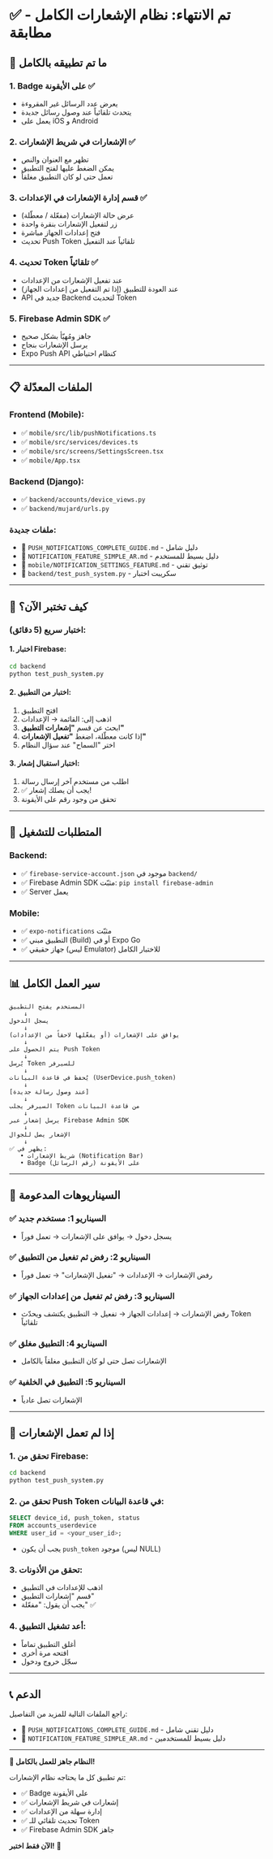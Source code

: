 # ✅ تم الانتهاء: نظام الإشعارات الكامل - مطابقة

## 🎯 ما تم تطبيقه بالكامل

### 1. **Badge على الأيقونة** ✅
- يعرض عدد الرسائل غير المقروءة
- يتحدث تلقائياً عند وصول رسائل جديدة
- يعمل على iOS و Android

### 2. **الإشعارات في شريط الإشعارات** ✅
- تظهر مع العنوان والنص
- يمكن الضغط عليها لفتح التطبيق
- تعمل حتى لو كان التطبيق مغلقاً

### 3. **قسم إدارة الإشعارات في الإعدادات** ✅
- عرض حالة الإشعارات (مفعّلة / معطّلة)
- زر لتفعيل الإشعارات بنقرة واحدة
- فتح إعدادات الجهاز مباشرة
- تحديث Push Token تلقائياً عند التفعيل

### 4. **تحديث Token تلقائياً** ✅
- عند تفعيل الإشعارات من الإعدادات
- عند العودة للتطبيق (إذا تم التفعيل من إعدادات الجهاز)
- API جديد في Backend لتحديث Token

### 5. **Firebase Admin SDK** ✅
- جاهز ومُهيّأ بشكل صحيح
- يرسل الإشعارات بنجاح
- Expo Push API كنظام احتياطي

---

## 📋 الملفات المعدّلة

### Frontend (Mobile):
- ✅ `mobile/src/lib/pushNotifications.ts`
- ✅ `mobile/src/services/devices.ts`
- ✅ `mobile/src/screens/SettingsScreen.tsx`
- ✅ `mobile/App.tsx`

### Backend (Django):
- ✅ `backend/accounts/device_views.py`
- ✅ `backend/mujard/urls.py`

### ملفات جديدة:
- 📄 `PUSH_NOTIFICATIONS_COMPLETE_GUIDE.md` - دليل شامل
- 📄 `NOTIFICATION_FEATURE_SIMPLE_AR.md` - دليل بسيط للمستخدم
- 📄 `mobile/NOTIFICATION_SETTINGS_FEATURE.md` - توثيق تقني
- 📄 `backend/test_push_system.py` - سكريبت اختبار

---

## 🧪 كيف تختبر الآن؟

### اختبار سريع (5 دقائق):

#### 1. اختبار Firebase:
```bash
cd backend
python test_push_system.py
```

#### 2. اختبار من التطبيق:
1. افتح التطبيق
2. اذهب إلى: القائمة → الإعدادات
3. ابحث عن قسم **"إشعارات التطبيق"**
4. إذا كانت معطّلة، اضغط **"تفعيل الإشعارات"**
5. اختر "السماح" عند سؤال النظام

#### 3. اختبار استقبال إشعار:
1. اطلب من مستخدم آخر إرسال رسالة
2. ✅ يجب أن يصلك إشعار!
3. تحقق من وجود رقم على الأيقونة

---

## 🔧 المتطلبات للتشغيل

### Backend:
- ✅ `firebase-service-account.json` موجود في `backend/`
- ✅ Firebase Admin SDK مثبّت: `pip install firebase-admin`
- ✅ Server يعمل

### Mobile:
- ✅ `expo-notifications` مثبّت
- ✅ التطبيق مبني (Build) أو في Expo Go
- ✅ جهاز حقيقي (ليس Emulator) للاختبار الكامل

---

## 📊 سير العمل الكامل

```
المستخدم يفتح التطبيق
    ↓
يسجل الدخول
    ↓
يوافق على الإشعارات (أو يفعّلها لاحقاً من الإعدادات)
    ↓
يتم الحصول على Push Token
    ↓
يُرسل Token للسيرفر
    ↓
يُحفظ في قاعدة البيانات (UserDevice.push_token)
    ↓
[عند وصول رسالة جديدة]
    ↓
السيرفر يجلب Token من قاعدة البيانات
    ↓
يرسل إشعار عبر Firebase Admin SDK
    ↓
الإشعار يصل للجوال
    ↓
✅ يظهر في:
   • شريط الإشعارات (Notification Bar)
   • Badge على الأيقونة (رقم الرسائل)
```

---

## 🎯 السيناريوهات المدعومة

### ✅ السيناريو 1: مستخدم جديد
- يسجل دخول → يوافق على الإشعارات → تعمل فوراً

### ✅ السيناريو 2: رفض ثم تفعيل من التطبيق
- رفض الإشعارات → الإعدادات → "تفعيل الإشعارات" → تعمل فوراً

### ✅ السيناريو 3: رفض ثم تفعيل من إعدادات الجهاز
- رفض الإشعارات → إعدادات الجهاز → تفعيل → التطبيق يكتشف ويحدّث Token تلقائياً

### ✅ السيناريو 4: التطبيق مغلق
- الإشعارات تصل حتى لو كان التطبيق مغلقاً بالكامل

### ✅ السيناريو 5: التطبيق في الخلفية
- الإشعارات تصل عادياً

---

## 🐛 إذا لم تعمل الإشعارات

### 1. تحقق من Firebase:
```bash
cd backend
python test_push_system.py
```

### 2. تحقق من Push Token في قاعدة البيانات:
```sql
SELECT device_id, push_token, status 
FROM accounts_userdevice 
WHERE user_id = <your_user_id>;
```
- يجب أن يكون `push_token` موجود (ليس NULL)

### 3. تحقق من الأذونات:
- اذهب للإعدادات في التطبيق
- قسم "إشعارات التطبيق"
- يجب أن يقول: "مفعّلة" ✅

### 4. أعد تشغيل التطبيق:
- أغلق التطبيق تماماً
- افتحه مرة أخرى
- سجّل خروج ودخول

---

## 📞 الدعم

راجع الملفات التالية للمزيد من التفاصيل:
- 📖 `PUSH_NOTIFICATIONS_COMPLETE_GUIDE.md` - دليل تقني شامل
- 📖 `NOTIFICATION_FEATURE_SIMPLE_AR.md` - دليل بسيط للمستخدمين

---

**🎉 النظام جاهز للعمل بالكامل!**

تم تطبيق كل ما يحتاجه نظام الإشعارات:
- ✅ Badge على الأيقونة
- ✅ إشعارات في شريط الإشعارات
- ✅ إدارة سهلة من الإعدادات
- ✅ تحديث تلقائي للـ Token
- ✅ Firebase Admin SDK جاهز

**الآن فقط اختبر!** 🚀
